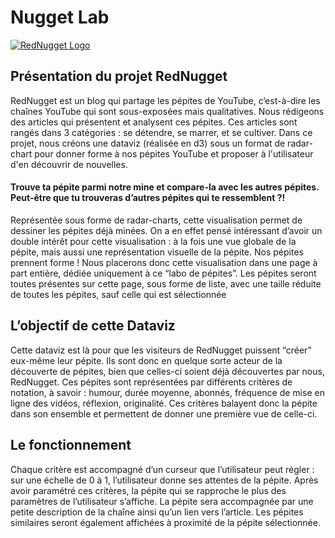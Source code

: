 # Nugget Lab #

[![RedNugget Logo](https://rednugget.fr/wp-content/uploads/2017/10/Logo_final5.png)](https://rednugget.fr/)


## Présentation du projet RedNugget ##
RedNugget est un blog qui partage les pépites de YouTube, c’est-à-dire les chaînes YouTube qui sont sous-exposées mais qualitatives. Nous rédigeons des articles qui présentent et analysent ces pépites. Ces articles sont rangés dans 3 catégories : se détendre, se marrer, et se cultiver. Dans ce projet, nous créons une dataviz (réalisée en d3) sous un format de radar-chart pour donner forme à nos pépites YouTube et proposer à l'utilisateur d'en découvrir de nouvelles.


#### Trouve ta pépite parmi notre mine et compare-la avec les autres pépites. Peut-être que tu trouveras d’autres pépites qui te ressemblent ?! ####

Représentée sous forme de radar-charts, cette visualisation permet de dessiner les pépites déjà minées. On a en effet pensé intéressant d’avoir un double intérêt pour cette visualisation : à la fois une vue globale de la pépite, mais aussi une représentation visuelle de la pépite. Nos pépites prennent forme !
Nous placerons donc cette visualisation dans une page à part entière, dédiée uniquement à ce “labo de pépites”. Les pépites seront toutes présentes sur cette page, sous forme de liste, avec une taille réduite de toutes les pépites, sauf celle qui est sélectionnée 

## L’objectif de cette Dataviz ##
Cette dataviz est là pour que les visiteurs de RedNugget puissent “créer” eux-même leur pépite. Ils sont donc en quelque sorte acteur de la découverte de pépites, bien que celles-ci soient déjà découvertes par nous, RedNugget.
Ces pépites sont représentées par différents critères de notation, à savoir : humour, durée moyenne, abonnés, fréquence de mise en ligne des vidéos, réflexion, originalité. Ces critères balayent donc la pépite dans son ensemble et permettent de donner une première vue de celle-ci.

## Le fonctionnement  ##
Chaque critère est accompagné d’un curseur que l’utilisateur peut régler : sur une échelle de 0 à 1, l’utilisateur donne ses attentes de la pépite. Après avoir paramétré ces critères, la pépite qui se rapproche le plus des paramètres de l’utilisateur s’affiche.
La pépite sera accompagnée par une petite description de la chaîne ainsi qu’un lien vers l’article. Les pépites similaires seront également affichées à proximité de la pépite sélectionnée.

